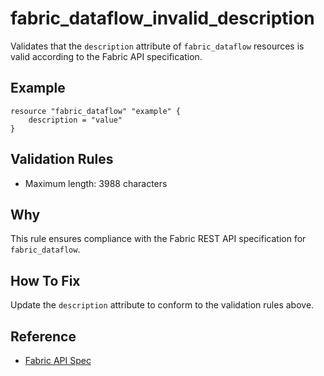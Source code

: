 # fabric_dataflow_invalid_description

Validates that the `description` attribute of `fabric_dataflow` resources is valid according to the Fabric API specification.

## Example

```hcl
resource "fabric_dataflow" "example" {
    description = "value"
}
```

## Validation Rules

- Maximum length: 3988 characters


## Why

This rule ensures compliance with the Fabric REST API specification for `fabric_dataflow`.

## How To Fix

Update the `description` attribute to conform to the validation rules above.

## Reference

- [Fabric API Spec](https://github.com/microsoft/fabric-rest-api-specs/tree/main/dataflow/definitions.json)
